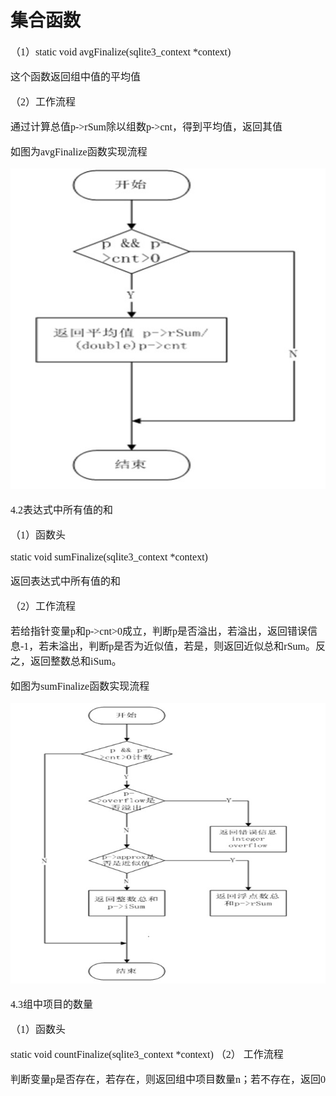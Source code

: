# 集合函数
<font face="微软雅黑" size="3px">

（1）static void avgFinalize(sqlite3_context *context)

这个函数返回组中值的平均值

（2）工作流程

通过计算总值p->rSum除以组数p->cnt，得到平均值，返回其值

如图为avgFinalize函数实现流程

<img src='avgFinalize函数.jpg'>

4.2表达式中所有值的和

（1）函数头

static void sumFinalize(sqlite3_context *context)

返回表达式中所有值的和

（2）工作流程

若给指针变量p和p->cnt>0成立，判断p是否溢出，若溢出，返回错误信息-1，若未溢出，判断p是否为近似值，若是，则返回近似总和rSum。反之，返回整数总和iSum。

如图为sumFinalize函数实现流程

<img src='sumFinalize函数.jpg'>

4.3组中项目的数量

（1）函数头

static void countFinalize(sqlite3_context *context)
（2）	工作流程

判断变量p是否存在，若存在，则返回组中项目数量n；若不存在，返回0
